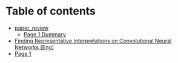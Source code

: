# Table of contents

* [paper\_review](README.md)
  * [Page 1 Dummary](page-1.md)
* [Finding Representative Interpretations on Convolutional Neural Networks \[Eng\]](test.md)
* [Page 1](<page-1 (1).md>)
